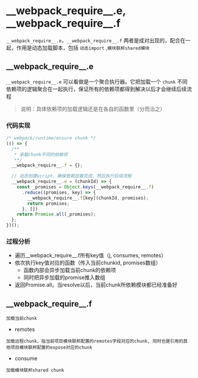 # \_\_webpack_require__.e, \_\_webpack_require__.f
`__webpack_require__.e`，`__webpack_require__.f` 两者是成对出现的，配合在一起，作用是动态加载脚本，包括 `动态import` ,`模块联邦shared模块` 

## \_\_webpack_require__.e
`__webpack_require__.e` 可以看做是一个聚合执行器。它把加载一个 `chunk` 不同依赖项的逻辑聚合在一起执行，保证所有的依赖项都得到解决以后才会继续后续流程
> 说明：具体依赖项的加载逻辑还是在各自的函数里（分而治之）

### 代码实现
```js
/* webpack/runtime/ensure chunk */
(() => {
  /**
   * 承载chunk不同的依赖项
   **/
  __webpack_require__.f = {};

  // 动态创建script，确保依赖加载完成，然后执行后续流程
  __webpack_require__.e = (chunkId) => {
    const _promises = Object.keys(__webpack_require__.f)
      .reduce((promises, key) => {
        __webpack_require__.f[key](chunkId, promises);
        return promises;
      }, [])
    return Promise.all(_promises);
  };
})();
```

### 过程分析
  - 遍历__webpack_require__.f所有key值（j, consumes, remotes）
  - 依次执行key值对应的函数（传入当前chunkid, promises数组）
    - 函数内部会异步加载当前chunk的依赖项
    - 同时把异步加载的promise推入数组
  - 返回Promise.all，当resolve以后，当前chunk所依赖模块都已经准备好

## \_\_webpack_require__.f
```
加载当前chunk
```

- remotes
```
加载远程chunk，指当前项目模块联邦配置的remotes字段对应的chunk, 同时也是引用的其他项目模块联邦配置的expose对应的chunk
```

- consume
```
加载模块联邦shared chunk
```
